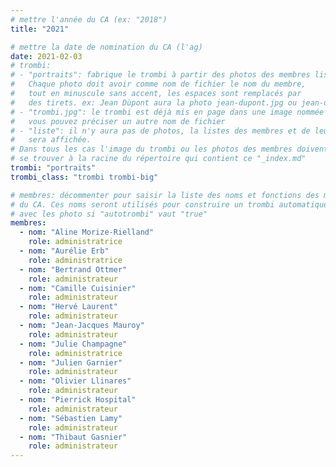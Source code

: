 ```yaml
---
# mettre l'année du CA (ex: "2018")
title: "2021"

# mettre la date de nomination du CA (l'ag)
date: 2021-02-03
# trombi:
# - "portraits": fabrique le trombi à partir des photos des membres listés.
#   Chaque photo doit avoir comme nom de fichier le nom du membre,
#   tout en minuscule sans accent, les espaces sont remplacés par
#   des tirets. ex: Jean Dùpont aura la photo jean-dupont.jpg ou jean-dupont.png
# - "trombi.jpg": le trombi est déjà mis en page dans une image nommée "trombi.jpg"
#   vous pouvez préciser un autre nom de fichier
# - "liste": il n'y aura pas de photos, la listes des membres et de leur fonction
#   sera affichée.
# Dans tous les cas l'image du trombi ou les photos des membres doivent
# se trouver à la racine du répertoire qui contient ce "_index.md"
trombi: "portraits"
trombi_class: "trombi trombi-big"

# membres: décommenter pour saisir la liste des noms et fonctions des membres
# du CA. Ces noms seront utilisés pour construire un trombi automatiquement
# avec les photo si "autotrombi" vaut "true"
membres:
  - nom: "Aline Morize-Rielland"
    role: administratrice
  - nom: "Aurélie Erb"
    role: administratrice
  - nom: "Bertrand Ottmer"
    role: administrateur
  - nom: "Camille Cuisinier"
    role: administrateur
  - nom: "Hervé Laurent"
    role: administrateur
  - nom: "Jean-Jacques Mauroy"
    role: administrateur
  - nom: "Julie Champagne"
    role: administratrice
  - nom: "Julien Garnier"
    role: administrateur
  - nom: "Olivier Llinares"
    role: administrateur
  - nom: "Pierrick Hospital"
    role: administrateur
  - nom: "Sébastien Lamy"
    role: administrateur
  - nom: "Thibaut Gasnier"
    role: administrateur
---
```

